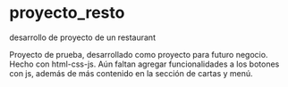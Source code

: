 # proyecto_resto
desarrollo de proyecto de un restaurant

Proyecto de prueba, desarrollado como proyecto para futuro negocio. Hecho con html-css-js. 
Aún faltan agregar funcionalidades a los botones con js, además de más contenido en la sección de cartas y menú. 

